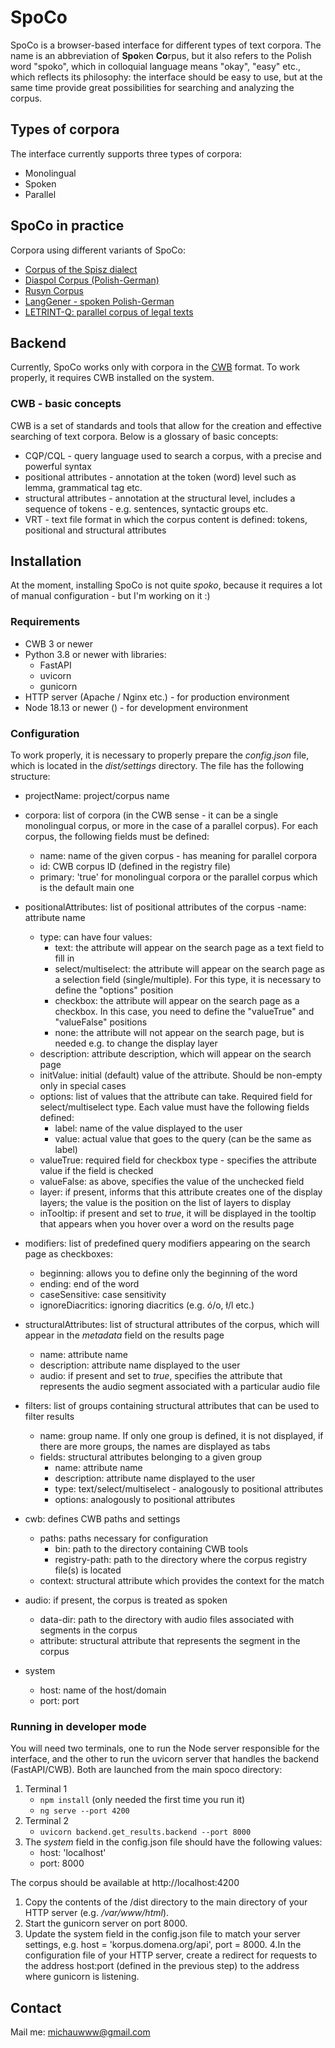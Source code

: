 # SpoCo

SpoCo is a browser-based interface for different types of text corpora. The name is an abbreviation of **Spo**ken **Co**rpus, but it also refers to the Polish word "spoko", which in colloquial language means "okay", "easy" etc., which reflects its philosophy: the interface should be easy to use, but at the same time provide great possibilities for searching and analyzing the corpus.

## Types of corpora

The interface currently supports three types of corpora:

* Monolingual
* Spoken
* Parallel

## SpoCo in practice

Corpora using different variants of SpoCo:

* [Corpus of the Spisz dialect](https://spisz.ijp.pan.pl)
* [Diaspol Corpus (Polish-German)](http://www.diaspol.uw.edu.pl/polniem)
* [Rusyn Corpus](https://www.russinisch.uni-freiburg.de/corpus)
* [LangGener - spoken Polish-German](https://langgener.ijp.pan.pl)
* [LETRINT-Q: parallel corpus of legal texts](https://letrint.unige.ch/LETRINT-Q/)

## Backend

Currently, SpoCo works only with corpora in the [CWB](https://cwb.sourceforge.io/) format. To work properly, it requires CWB installed on the system.

### CWB - basic concepts

CWB is a set of standards and tools that allow for the creation and effective searching of text corpora. Below is a glossary of basic concepts:

* CQP/CQL - query language used to search a corpus, with a precise and powerful syntax
* positional attributes - annotation at the token (word) level such as lemma, grammatical tag etc.
* structural attributes - annotation at the structural level, includes a sequence of tokens - e.g. sentences, syntactic groups etc.
* VRT - text file format in which the corpus content is defined: tokens, positional and structural attributes

## Installation

At the moment, installing SpoCo is not quite *spoko*, because it requires a lot of manual configuration - but I'm working on it :)

### Requirements

- CWB 3 or newer
- Python 3.8 or newer with libraries:
    - FastAPI
    - uvicorn
    - gunicorn
- HTTP server (Apache / Nginx etc.) - for production environment
- Node 18.13 or newer () - for development environment

### Configuration

To work properly, it is necessary to properly prepare the *config.json* file, which is located in the *dist/settings* directory. The file has the following structure:

- projectName: project/corpus name

- corpora: list of corpora (in the CWB sense - it can be a single monolingual corpus, or more in the case of a parallel corpus). For each corpus, the following fields must be defined:

    - name: name of the given corpus - has meaning for parallel corpora
    - id: CWB corpus ID (defined in the registry file)
    - primary: 'true' for monolingual corpora or the parallel corpus which is the default main one

- positionalAttributes: list of positional attributes of the corpus
    -name: attribute name
    - type: can have four values:
        - text: the attribute will appear on the search page as a text field to fill in
        - select/multiselect: the attribute will appear on the search page as a selection field (single/multiple). For this type, it is necessary to define the "options" position
        - checkbox: the attribute will appear on the search page as a checkbox. In  this case, you need to define the "valueTrue" and "valueFalse" positions
        - none: the attribute will not appear on the search page, but is needed e.g. to change the display layer
    - description: attribute description, which will appear on the search page
    - initValue: initial (default) value of the attribute. Should be non-empty only in special cases
    - options: list of values that the attribute can take. Required field for select/multiselect type. Each value must have the following fields defined:
        - label: name of the value displayed to the user
        - value: actual value that goes to the query (can be the same as label)
    - valueTrue: required field for checkbox type - specifies the attribute value if the field is checked
    - valueFalse: as above, specifies the value of the unchecked field
    - layer: if present, informs that this attribute creates one of the display layers; the value is the position on the list of layers to display
    - inTooltip: if present and set to *true*, it will be displayed in the tooltip that appears when you hover over a word on the results page
- modifiers: list of predefined query modifiers appearing on the search page as checkboxes:
    - beginning: allows you to define only the beginning of the word
    - ending: end of the word
    - caseSensitive: case sensitivity
    - ignoreDiacritics: ignoring diacritics (e.g. ó/o, ł/l etc.)
- structuralAttributes: list of structural attributes of the corpus, which will appear in the *metadata* field on the results page
    - name: attribute name
    - description: attribute name displayed to the user
    - audio: if present and set to *true*, specifies the attribute that represents the audio segment associated with a particular audio file
- filters: list of groups containing structural attributes that can be used to filter results
    - name: group name. If only one group is defined, it is not displayed, if there are more groups, the names are displayed as tabs
    - fields: structural attributes belonging to a given group
        - name: attribute name
        - description: attribute name displayed to the user
        - type: text/select/multiselect - analogously to positional attributes
        - options: analogously to positional attributes
- cwb: defines CWB paths and settings
    - paths: paths necessary for configuration
        - bin: path to the directory containing CWB tools
        - registry-path: path to the directory where the corpus registry file(s) is located
    - context: structural attribute which provides the context for the match
- audio: if present, the corpus is treated as spoken
    - data-dir: path to the directory with audio files associated with segments in the corpus
    - attribute: structural attribute that represents the segment in the corpus
- system
    - host: name of the host/domain
    - port: port

### Running in developer mode

You will need two terminals, one to run the Node server responsible for the interface, and the other to run the uvicorn server that handles the backend (FastAPI/CWB). Both are launched from the main spoco directory:

1. Terminal 1
    - `npm install` (only needed the first time you run it)
    - `ng serve --port 4200`
2. Terminal 2
    - `uvicorn backend.get_results.backend --port 8000`
3. The *system* field in the config.json file should have the following values:
    - host: 'localhost'
    - port: 8000

The corpus should be available at http://localhost:4200

1. Copy the contents of the /dist directory to the main directory of your HTTP server (e.g. */var/www/html*).
2. Start the gunicorn server on port 8000.
3. Update the system field in the config.json file to match your server settings, e.g. host = 'korpus.domena.org/api', port = 8000.
4.In the configuration file of your HTTP server, create a redirect for requests to the address host:port (defined in the previous step) to the address where gunicorn is listening.


## Contact

Mail me: michauwww@gmail.com